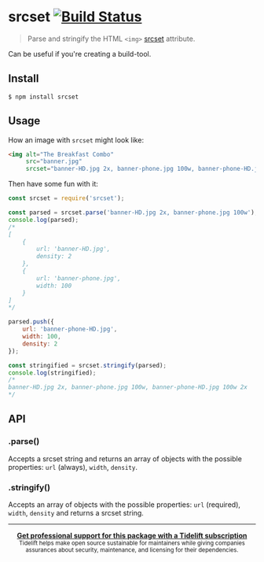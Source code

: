 # srcset [![Build Status](https://travis-ci.com/sindresorhus/srcset.svg?branch=master)](https://travis-ci.com/github/sindresorhus/srcset)

> Parse and stringify the HTML `<img>` [srcset](https://www.smashingmagazine.com/2013/08/webkit-implements-srcset-and-why-its-a-good-thing/) attribute.

Can be useful if you're creating a build-tool.

## Install

```
$ npm install srcset
```

## Usage

How an image with `srcset` might look like:

```html
<img alt="The Breakfast Combo"
     src="banner.jpg"
     srcset="banner-HD.jpg 2x, banner-phone.jpg 100w, banner-phone-HD.jpg 100w 2x">
```

Then have some fun with it:

```js
const srcset = require('srcset');

const parsed = srcset.parse('banner-HD.jpg 2x, banner-phone.jpg 100w');
console.log(parsed);
/*
[
	{
		url: 'banner-HD.jpg',
		density: 2
	},
	{
		url: 'banner-phone.jpg',
		width: 100
	}
]
*/

parsed.push({
	url: 'banner-phone-HD.jpg',
	width: 100,
	density: 2
});

const stringified = srcset.stringify(parsed);
console.log(stringified);
/*
banner-HD.jpg 2x, banner-phone.jpg 100w, banner-phone-HD.jpg 100w 2x
*/
```

## API

### .parse()

Accepts a srcset string and returns an array of objects with the possible properties: `url` (always), `width`, `density`.

### .stringify()

Accepts an array of objects with the possible properties: `url` (required), `width`, `density` and returns a srcset string.

---

<div align="center">
	<b>
		<a href="https://tidelift.com/subscription/pkg/npm-srcset?utm_source=npm-srcset&utm_medium=referral&utm_campaign=readme">Get professional support for this package with a Tidelift subscription</a>
	</b>
	<br>
	<sub>
		Tidelift helps make open source sustainable for maintainers while giving companies<br>assurances about security, maintenance, and licensing for their dependencies.
	</sub>
</div>
